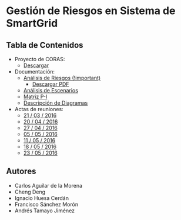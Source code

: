# Gestión de Riesgos en Sistema de SmartGrid

## Tabla de Contenidos

- Proyecto de CORAS:
	- [Descargar](/projects/security/coras/gestion_de_riesgos.coras_project)
- Documentación:
	- [Análisis de Riesgos (!important)](/projects/security/docs/risks)
		- [Descargar PDF](/projects/security/docs/risks/risks.pdf)
	- [Análisis de Escenarios](/projects/security/docs/analysis)
	- [Matriz P-I](/projects/security/docs/pi-matrix)
	- [Descripción de Diagramas](/projects/security/docs/diagrams)
- Actas de reuniones:
	- [21 / 03 / 2016](/projects/security/actas/acta-1)
	- [20 / 04 / 2016](/projects/security/actas/acta-2)
	- [27 / 04 / 2016](/projects/security/actas/acta-3)
	- [05 / 05 / 2016](/projects/security/actas/acta-4)
	- [11 / 05 / 2016](/projects/security/actas/acta-5)
	- [18 / 05 / 2016](/projects/security/actas/acta-6)
	- [23 / 05 / 2016](/projects/security/actas/acta-7)

## Autores

- Carlos Aguilar de la Morena
- Cheng Deng
- Ignacio Huesa Cerdán
- Francisco Sánchez Morón
- Andrés Tamayo Jiménez
